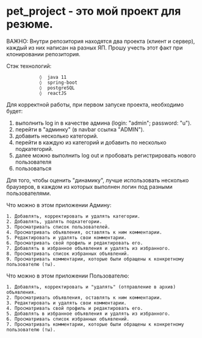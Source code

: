 # pet_project - это мой проект для резюме.

ВАЖНО:  Внутри репозитория находятся два проекта (клиент и сервер), каждый из них написан на разных ЯП.
        Прошу учесть этот факт при клонировании репозитория.
        
Стэк технологий:

                ◊  java 11
                ◊  spring-boot
                ◊  postgreSQL
                ◊  reactJS

Для корректной работы, при первом запуске проекта, необходимо будет:


1.  выполнить log in в качестве админа (login: "admin"; password: "u").
2.  перейти в "админку" (в navbar ссылка "ADMIN").
3.  добавить несколько категорий.
4.  перейти в каждую из категорий и добавить по несколько подкатегорий.
5.  далее можно выполнить log out и пробовать регистрировать нового пользователя
6.  пользоваться



Для того, чтобы оценить "динамику", лучше использовать несколько браузеров, в каждом из которых выполнен логин под разными пользователями.

Что можно в этом приложении Админу:

    1. Добавлять, корректировать и удалять категории.
    2. Добавлять, удалять подкатегории.
    3. Просматривать список пользователей.
    4. Просматривать объявления, оставлять к ним комментарии.
    5. Редактировать и удалять свои комментарии.
    6. Просматривать свой профиль и редактировать его.
    7. Добавлять в избранное объявления и удалять из избранного.
    8. Просматривать список избранных объявлений.
    9. Просматривать комментарии, которые были обращены к конкретному пользователю (ты).

Что можно в этом приложении Пользователю:

    1. Добавлять, корректировать и "удалять" (отправление в архив) объявления.
    2. Просматривать объявления, оставлять к ним комментарии.
    3. Редактировать и удалять свои комментарии.
    4. Просматривать свой профиль и редактировать его.
    5. Добавлять в избранное объявления и удалять из избранного.
    6. Просматривать список избранных объявлений.
    7. Просматривать комментарии, которые были обращены к конкретному пользователю (ты).
            
